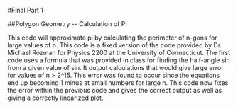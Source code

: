 #Final Part 1

##Polygon Geometry -- Calculation of Pi

This code will approximate pi by calculating the perimeter of n-gons for large values of n. This code is a fixed version of the code provided by Dr. Michael Rozman for Physics 2200 at the University of Connecticut. The first code uses a formula that was provided in class for finding the half-angle sin from a given value of sin. It output calculations that would give large error for values of n > 2^15. This error was found to occur since the equations end up becoming 1 minus at small numbers for large n. This code now fixes the error within the previous code and gives the correct output as well as giving a correctly linearized plot.
